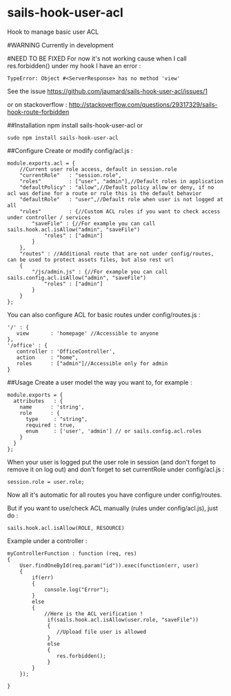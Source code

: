 # sails-hook-user-acl
Hook to manage basic user ACL

#WARNING
Currently in development
 
#NEED TO BE FIXED
For now it's not working cause when I call res.forbidden() under my hook I have an error : 

    TypeError: Object #<ServerResponse> has no method 'view'
See the issue https://github.com/jaumard/sails-hook-user-acl/issues/1

or on stackoverflow : http://stackoverflow.com/questions/29317329/sails-hook-route-forbidden

##Installation
    npm install sails-hook-user-acl
or

    sudo npm install sails-hook-user-acl  

##Configure
Create or modify config/acl.js : 

    module.exports.acl = {
        //Current user role access, default in session.role
        "currentRole"   : "session.role",
        "roles"         : ["user", "admin"],//Default roles in application
        "defaultPolicy" : "allow",//Default policy allow or deny, if no acl was define for a route or rule this is the default behavior
        "defaultRole"   : "user",//Default role when user is not logged at all
        "rules"         : {//Custom ACL rules if you want to check access under controller / services
            "saveFile" : {//For example you can call sails.hook.acl.isAllow("admin", "saveFile")
                "roles" : ["admin"]
            }
        },
        "routes" : //Additional route that are not under config/routes, can be used to protect assets files, but also rest url
        {
            "/js/admin.js" : {//For example you can call sails.config.acl.isAllow("admin", "saveFile")
                "roles" : ["admin"]
            }
        }
    };
You can also configure ACL for basic routes under config/routes.js : 


    '/' : {
       view       : 'homepage' //Accessible to anyone
    },
    '/office' : {
       controller : 'OfficeController',
       action     : "home",
       roles      : ["admin"]//Accessible only for admin
    }
    
##Usage
Create a user model the way you want to, for example : 
    
    module.exports = {
      attributes   : {
        name      : 'string',
        role      : {
          type     : "string",
          required : true,
          enum     : ['user', 'admin'] // or sails.config.acl.roles
        }
      }
    };
    
When your user is logged put the user role in session (and don't forget to remove it on log out) and don't forget to set currentRole under config/acl.js : 

    session.role = user.role;

Now all it's automatic for all routes you have configure under config/routes.

But if you want to use/check ACL manually (rules under config/acl.js), just do : 

    sails.hook.acl.isAllow(ROLE, RESOURCE)
Example under a controller : 

    myControllerFunction : function (req, res)
    {
        User.findOneById(req.param("id")).exec(function(err, user)
        {
            if(err)
            {
                console.log("Error");
            }
            else
            {   
                //Here is the ACL verification !
                 if(sails.hook.acl.isAllow(user.role, "saveFile"))
                 {
                    //Upload file user is allowed
                 }
                 else
                 {
                    res.forbidden();
                 }
            }
        });
       
    }
